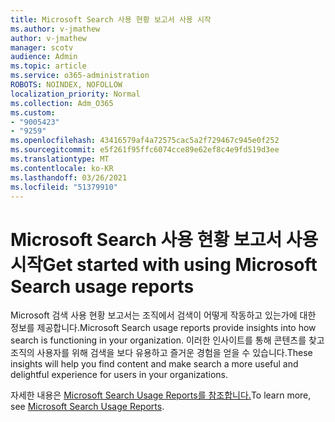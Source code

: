 ```yaml
---
title: Microsoft Search 사용 현황 보고서 사용 시작
ms.author: v-jmathew
author: v-jmathew
manager: scotv
audience: Admin
ms.topic: article
ms.service: o365-administration
ROBOTS: NOINDEX, NOFOLLOW
localization_priority: Normal
ms.collection: Adm_O365
ms.custom:
- "9005423"
- "9259"
ms.openlocfilehash: 43416579af4a72575cac5a2f729467c945e0f252
ms.sourcegitcommit: e5f261f95ffc6074cce89e62ef8c4e9fd519d3ee
ms.translationtype: MT
ms.contentlocale: ko-KR
ms.lasthandoff: 03/26/2021
ms.locfileid: "51379910"
---
```

# <a name="get-started-with-using-microsoft-search-usage-reports"></a><span data-ttu-id="00ab2-102">Microsoft Search 사용 현황 보고서 사용 시작</span><span class="sxs-lookup"><span data-stu-id="00ab2-102">Get started with using Microsoft Search usage reports</span></span>

<span data-ttu-id="00ab2-103">Microsoft 검색 사용 현황 보고서는 조직에서 검색이 어떻게 작동하고 있는가에 대한 정보를 제공합니다.</span><span class="sxs-lookup"><span data-stu-id="00ab2-103">Microsoft Search usage reports provide insights into how search is functioning in your organization.</span></span> <span data-ttu-id="00ab2-104">이러한 인사이트를 통해 콘텐츠를 찾고 조직의 사용자를 위해 검색을 보다 유용하고 즐거운 경험을 얻을 수 있습니다.</span><span class="sxs-lookup"><span data-stu-id="00ab2-104">These insights will help you find content and make search a more useful and delightful experience for users in your organizations.</span></span>

<span data-ttu-id="00ab2-105">자세한 내용은 [Microsoft Search Usage Reports를 참조합니다.](https://go.microsoft.com/fwlink/?linkid=2152048)</span><span class="sxs-lookup"><span data-stu-id="00ab2-105">To learn more, see [Microsoft Search Usage Reports](https://go.microsoft.com/fwlink/?linkid=2152048).</span></span>
